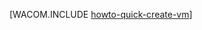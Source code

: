 <properties linkid="manage-linux-howto-quick-create-vm" urlDisplayName="Quick create a VM" pageTitle="Quick create a virtual machine running Linux in Azure" metaKeywords="Azure vms, creating vms" description="Learn how to create a virtual machine in Azure." metaCanonical="http://www.windowsazure.cn/zh-cn/manage/windows/how-to-guides/quickly-create-a-vm/" services="virtual-machines" documentationCenter="" title="" authors="" solutions="" manager="" editor="" />
<tags ms.service="virtual-machines"
    ms.date=""
    wacn.date=""
    />

[WACOM.INCLUDE [howto-quick-create-vm](../includes/howto-quick-create-vm.md)]

  [howto-quick-create-vm]: ../includes/howto-quick-create-vm.md
